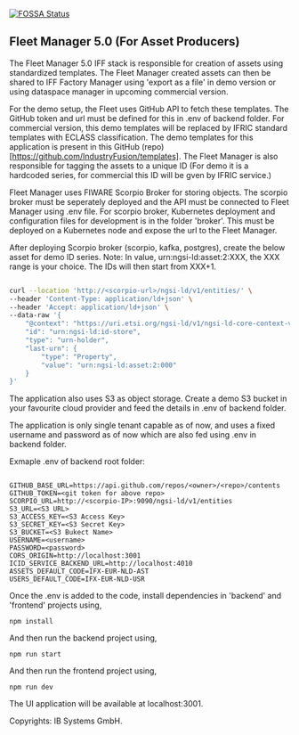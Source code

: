 [![FOSSA Status](https://app.fossa.com/api/projects/git%2Bgithub.com%2FIndustryFusion%2FFleetManager5.0.svg?type=shield&issueType=license)](https://app.fossa.com/projects/git%2Bgithub.com%2FIndustryFusion%2FFleetManager5.0?ref=badge_shield&issueType=license)

## Fleet Manager 5.0 (For Asset Producers)

The Fleet Manager 5.0 IFF stack is responsible for creation of assets using standardized templates. The Fleet Manager created assets can then be shared to IFF Factory Manager using 'export as a file' in demo version or using dataspace manager in upcoming commercial version.

For the demo setup, the Fleet uses GitHub API to fetch these templates. The GitHub token and url must be defined for this in .env of backend folder. For commercial version, this demo templates will be replaced by IFRIC standard templates with ECLASS classification. The demo templates for this application is present in this GitHub (repo) [https://github.com/IndustryFusion/templates]. The Fleet Manager is also responsible for tagging the assets to a unique ID (For demo it is a hardcoded series, for commercial this ID will be gven by IFRIC service.)

Fleet Manager uses FIWARE Scorpio Broker for storing objects. The scorpio broker must be seperately deployed and the API must be connected to Fleet Manager using .env file. For scorpio broker, Kubernetes deployment and configuration files for development is in the folder 'broker'. This must be deployed on a Kubernetes node and expose the url to the Fleet Manager.

After deploying Scorpio broker (scorpio, kafka, postgres), create the below asset for demo ID series. Note: In value, urn:ngsi-ld:asset:2:XXX, the XXX range is your choice. The IDs will then start from XXX+1.

```bash

curl --location 'http://<scorpio-url>/ngsi-ld/v1/entities/' \
--header 'Content-Type: application/ld+json' \
--header 'Accept: application/ld+json' \
--data-raw '{
    "@context": "https://uri.etsi.org/ngsi-ld/v1/ngsi-ld-core-context-v1.3.jsonld",
    "id": "urn:ngsi-ld:id-store",
    "type": "urn-holder",
    "last-urn": {
        "type": "Property",
        "value": "urn:ngsi-ld:asset:2:000"
    }
}'

```

The application also uses S3 as object storage. Create a demo S3 bucket in your favourite cloud provider and feed the details in .env of backend folder.

The application is only single tenant capable as of now, and uses a fixed username and password as of now which are also fed using .env in backend folder.

Exmaple .env of backend root folder:

```

GITHUB_BASE_URL=https://api.github.com/repos/<owner>/<repo>/contents
GITHUB_TOKEN=<git token for above repo>
SCORPIO_URL=http://<scorpio-IP>:9090/ngsi-ld/v1/entities
S3_URL=<S3 URL>
S3_ACCESS_KEY=<S3 Access Key>
S3_SECRET_KEY=<S3 Secret Key>
S3_BUCKET=<S3 Bukect Name>
USERNAME=<username>
PASSWORD=<password>
CORS_ORIGIN=http://localhost:3001
ICID_SERVICE_BACKEND_URL=http://localhost:4010
ASSETS_DEFAULT_CODE=IFX-EUR-NLD-AST
USERS_DEFAULT_CODE=IFX-EUR-NLD-USR

```


Once the .env is added to the code, install dependencies in 'backend' and 'frontend' projects using,

```
npm install
```

And then run the backend project using,

```
npm run start

```

And then run the frontend project using,

```
npm run dev

```

The UI application will be available at localhost:3001.

Copyrights: IB Systems GmbH.




